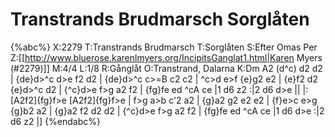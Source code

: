 # Transtrands Brudmarsch Sorglåten

{%abc%}
X:2279
T:Transtrands Brudmarsch
T:Sorglåten
S:Efter Omas Per
Z:[[http://www.bluerose.karenlmyers.org/IncipitsGanglat1.html|Karen Myers (#2279)]]
M:4/4
L:1/8
R:Gånglåt
O:Transtrand, Dalarna
K:Dm
A2 (d^c) d2 d2 | {de}d>^c d>e f2 d2 | {de}d>^c c>=B c2 c2 | ^c>d e>f {e}g2 e2 |
{e}f2 d2 {e}d>^c d2 | {^c}d>e f>g a2 f2 | {fg}fe ed ^cA ce |1 d6 z2 :|2 d6 d>e ||
|: [A2f2]{fg}f>e [A2f2]{fg}f>e | f>g a>b c'2 a2 | {g}a2 g2 e2 e2 | {f}e>c e>g {g}b2 a2 |
{g}a2 f2 d2 d2 | {^c}d>e f>g a2 f2 | {fg}fe ed ^cA ce |1 d6 d>e :|2 d6 z2 |]
{%endabc%}


